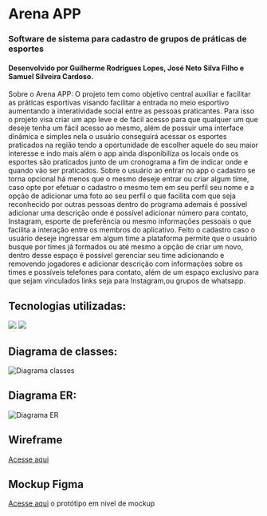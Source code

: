 # Arena APP
### Software de sistema para cadastro de grupos de práticas de esportes
#### Desenvolvido por Guilherme Rodrigues Lopes, José Neto Silva Filho e Samuel Silveira Cardoso.

Sobre o Arena APP:
O projeto tem como objetivo central auxiliar e facilitar as práticas esportivas visando facilitar a entrada no meio esportivo aumentando a interatividade social entre as pessoas praticantes.
Para isso o projeto visa criar um app leve e de fácil acesso para que qualquer um que deseje tenha um fácil acesso ao mesmo, além de possuir uma interface dinâmica e simples nela o usuário conseguirá acessar os esportes praticados na região tendo a oportunidade de escolher aquele do seu maior interesse e indo mais além o app ainda disponibiliza os locais onde os esportes são praticados junto de um cronograma a fim de indicar onde e quando vão ser praticados.
Sobre o usuário ao entrar no app o cadastro se torna opcional há menos que o mesmo deseje entrar ou criar algum time, caso opte por efetuar o cadastro o mesmo tem em seu perfil seu nome e a opção de adicionar uma foto ao seu perfil o que facilita com que seja reconhecido por outras pessoas dentro do programa ademais é possível adicionar uma descrição onde é possível adicionar número para contato, Instagram, esporte de preferência ou mesmo informações pessoais o que facilita a interação entre os membros do aplicativo.
Feito o cadastro caso o usuário deseje ingressar em algum time a plataforma permite que o usuário busque por times já formados ou até mesmo a opção de criar um novo, dentro desse espaço é possível gerenciar seu time adicionando e removendo jogadores e adicionar descrição com informações sobre os times e possíveis telefones para contato, além de um espaço exclusivo para que sejam vinculados links seja para Instagram,ou grupos de whatsapp.

## Tecnologias utilizadas:
![](https://brandslogos.com/wp-content/uploads/images/large/java-logo-1.png)
![](https://brandslogos.com/wp-content/uploads/images/mysql-logo-vector-1.svg)

## Diagrama de classes:
![Diagrama classes](https://user-images.githubusercontent.com/113992985/207970137-81a8526c-2b29-4ccf-8b8b-c88ba9042683.png)


## Diagrama ER:
![Diagrama ER](https://user-images.githubusercontent.com/113992985/207970351-9303e83a-ef4d-47f2-9f59-9bf792f7c49d.png)

## Wireframe
[Acesse aqui](https://drive.google.com/drive/folders/1lFO3TxTJLOOASJMQXaNIH2A3CPB-6dPO?usp=sharing)

## Mockup Figma
[Acesse aqui](https://www.figma.com/proto/3XdQsI3M8lrHxhQX3oPusp/Esportes?node-id=1%3A2&scaling=scale-down&page-id=0%3A1&starting-point-node-id=1%3A2) o protótipo em nivel de mockup

